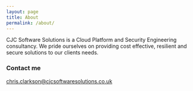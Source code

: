 ```yaml
---
layout: page
title: About
permalink: /about/
---
```


CJC Software Solutions is a Cloud Platform and Security Engineering consultancy. We pride ourselves on providing cost effective, resilient and secure solutions to our clients needs.

### Contact me

[chris.clarkson@cjcsoftwaresolutions.co.uk](mailto:chris.clarkson@cjcsoftwaresolutions.co.uk)